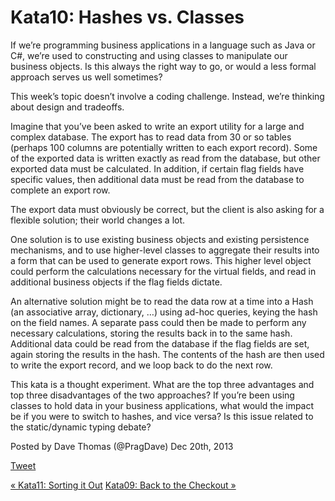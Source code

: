 # Kata10: Hashes vs. Classes

If we’re programming business applications in a language such as Java or C#,
we’re used to constructing and using classes to manipulate our business
objects. Is this always the right way to go, or would a less formal approach
serves us well sometimes?

This week’s topic doesn’t involve a coding challenge. Instead, we’re thinking
about design and tradeoffs.

Imagine that you’ve been asked to write an export utility for a large and
complex database. The export has to read data from 30 or so tables (perhaps
100 columns are potentially written to each export record). Some of the
exported data is written exactly as read from the database, but other exported
data must be calculated. In addition, if certain flag fields have specific
values, then additional data must be read from the database to complete an
export row.

The export data must obviously be correct, but the client is also asking for a
flexible solution; their world changes a lot.

One solution is to use existing business objects and existing persistence
mechanisms, and to use higher-level classes to aggregate their results into a
form that can be used to generate export rows. This higher level object could
perform the calculations necessary for the virtual fields, and read in
additional business objects if the flag fields dictate.

An alternative solution might be to read the data row at a time into a Hash
(an associative array, dictionary, …) using ad-hoc queries, keying the hash on
the field names. A separate pass could then be made to perform any necessary
calculations, storing the results back in to the same hash. Additional data
could be read from the database if the flag fields are set, again storing the
results in the hash. The contents of the hash are then used to write the
export record, and we loop back to do the next row.

This kata is a thought experiment. What are the top three advantages and top
three disadvantages of the two approaches? If you’re been using classes to
hold data in your business applications, what would the impact be if you were
to switch to hashes, and vice versa? Is this issue related to the
static/dynamic typing debate?

Posted by Dave Thomas (@PragDave) Dec 20th, 2013

[Tweet](http://codekata.com//twitter.com/share)

[« Kata11: Sorting it Out](http://codekata.com/kata/kata11-sorting-it-out/
"Previous Post: Kata11: Sorting it Out") [Kata09: Back to the Checkout
»](http://codekata.com/kata/kata09-back-to-the-checkout/ "Next Post: Kata09:
Back to the Checkout")

